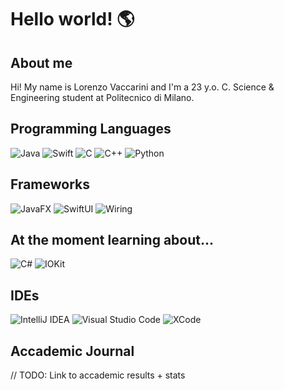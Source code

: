 # Hello world! 🌎

## About me
Hi! My name is Lorenzo Vaccarini and I'm a 23 y.o. C. Science & Engineering student at Politecnico di Milano. <br />



## Programming Languages
![Java](https://img.shields.io/badge/Java-purple?logo=Java&logoColor=white&style=for-the-badge)
![Swift](https://img.shields.io/badge/Swift-black?logo=swift&logoColor=red&style=for-the-badge)
![C](https://img.shields.io/badge/C-brightgreen?logo=C&logoColor=white&style=for-the-badge)
![C++](https://img.shields.io/badge/C++-orange?logo=Cplusplus&logoColor=white&style=for-the-badge)
![Python](https://img.shields.io/badge/python-blue?logo=python&logoColor=ffdd65&style=for-the-badge)

## Frameworks

![JavaFX](https://img.shields.io/badge/JavaFX-purple?logo=data%3Aimage%2Fpng%3Bbase64%2CiVBORw0KGgoAAAANSUhEUgAAACwAAAAfCAYAAACcai8CAAAH4ElEQVR42s1YBXQaSxT97u7u7u7ux75gdfc2qXtjOMRdfoDdhUWTYHGDaC2eeiPVeFK3KP8xy5bGSf%2F5wjn3rM7M3Tdv7n3DNZ7%2B9jWdvCmnsu5Rrb3iTXVB1bukvfJddLRVvqe2Vb5L5legI2DQUWWr%2FICwl8N1xbvQ9p3M0qpbr%2Fknf4bimnt5yozVXuGa%2FDlSYv90MXF0hkR5fKaEaJoJR0DTDAA60tfoGX1UNc%2BQwn2xsmlRMNkQrct47R8jG2uyvbYqSr%2BNzZU7WDyFg8HDHEye3MHkDwaLNzoYfAW0AfAxxwwx1hRjKnj0HyFbdvz07cvC1PuYPNzB5soAQA4II9KIqOIyGKMDkaU%2FdlGYpqzi2Lkb%2FxHC%2FgpLHJsncw2GuwYGoihy2BAoRgf6SPhgOK6M0eP%2FCNmCfS33zJFgFxFJBDkizebjjulC%2FNQcqbJ1TiBCixNznec0pO7zuQhE6xzAwiBVc4DCsugfISwlM35jodx05R8QniLABtbGJiUEazJfjDXbnkiwFjwhSy9%2B3Al5Ronz3HkPUPhEYlrRZcgz4VlW6RNY5tbHjYUV%2F4xC%2BMpNYTRR6og5FoeQB6JT8l%2B65v%2F2O366%2B7o1cfr9FFF60eCO1dEG%2BcH28%2BMuGEVa4at8PNWHS1h9ecp0fwGR4c9VWv3DDVk%2FejK%2BPKP4JQGR6sdTpfrzlKl%2BAhzOiXQ%2FLhzxVPtvwxpkVtc%2FOluMD1xJmA3wkZkWeDJgvLX44SURZIW7PY4UYo4Ubw3VZv0yWrv9bWevleqzv10QRNQxXfLJcPXB4csc4APbdPk7HxvWMDwl9wcOauAmPFWI9wnI9K89naWwpLwfwShOMXgESic2l1q8S8PUJVj29rtHahNltL%2B9IFS1l8VHRN3qw8UcS8LUlZHJee%2BOnL%2BYdS2TqxhEeJaE6IhMsT3tKeGiPYevWx%2BfHMYRYH0gaTAoFTGOQNHvR1jFubsarr%2Fy%2FRiz7SX4mDqQUUo2ASgV4XpxGFkXacp%2FddTBVkRqVbQ60FgSqq4t3Hv8lomsBWXu9vu9IrWZDDQ4DqAiNkOEnxepMn6i3wvVZ7%2B9JJQsRyaECMPRpe%2BLgjUHos2Fb49e4LSdvWFhsHoHa0hKzA3WtC4IIRULglXy%2BSGkfGEwIETtRrD73uoovUSdV36ns78QQ%2FbnsyTyi05b%2FgNArQfM4R2pKSk%2F1HZLclHto96R2mIWf7D5OFNpQRDZGKTJ%2BWl387lrx4jKtkdnS5VNzCGE6QWAjny33I0ESAMHD7cItx48dh3SdH3e%2BklcmSsv5UAYADYvIjOiV0UZaljO9HPXGyi6cyXKs3Em%2B5fjTmOgLvvzaSKsG6ZwGDGGh2ACpogUlwJU6az8PUeuq25ouh4MJ8NJZujMUYHB6ciia6dDxlsK3vYo7%2BCr13P4NEmqZqCj7TkwFMlF4bqaMKMdlZJ6W9nzYNNNjNH7QtY%2FW6JsEygzZnpEtrHj%2FHUbEowZdJFDrWzcMUmgcEDUB6aJCIcnmCoiBqDecEwTKgc2JRqT3cWUecFUkaJnKFE6sjNEinMiMp1jq6y73rNCvaj6vnmQ6FemAVuAO9bGp5AhhvzvQvS5HiEYxB%2Fe%2Fz4U2sSbbZ9edrCs0qeWRuiqh0cXhzpZeVakSpuaUb7XI7K0vLw8XUKcAcJ0GkC0VJfAMGb%2BXbs%2F0Hzi%2Bg3xKeFQQI0QYTm4INmmyCl%2FfkKdglf%2FcTl%2F%2BZTQg2Ic0RdW%2Fa0tTfPZ7mvB1rUcepENylsMQEna2rhku2X7nts96vTw6b5r18Wl%2BDC5bpFnAxaHaUrrOi%2FddLVktbay23z%2BNIdQuxKMVpFBoPV5sgDr9%2FkzySuzbPcN43Zs3996q3eEVs%2B6YppYUKyviNLLrpZsWtn%2Bm3zllo1TBE5SlEwCUEAmC7HuOUGqzj%2F4hLtAAswPwg9LtZmfjNt5lKnw2aXh2jomH1VWlJBDtAPwtOVXQ9ZYWnO9j8zInSbCL%2FyBCEE94ZJJSI3%2BzYmmwHhr4XegGr1ONXKaB11DgJ0XZpftHzvKQlXmN7MkSmQYtElMgpIuxmT7aqJk82obb4D1sHGaELtA7wfpLRZIZN%2BmRHMClrX9rgPt564NUBhDOHzqGUUcvTMQSGZ6jTnIFpllMYeukFzH2VK8L6%2B24f6JEvbBzLNgO3%2BGLg9p253Ex%2FuhzjCq8sruod9NKq66e0kIWclALujeLMwLVHYlWkveGnWQ1VHJ2KDFAKmxOi6laqJko832mdPFih7qo2UuQA4D%2Bc0ykyy3ct%2Ftw%2BU0%2F%2BsFQaqTtHXTsro8XFNsLq29d8SBloVryoaWlH5yS6CnRJ3TKybTWUD2Em3NtGSx%2BYqBdfFJOo1tx10jtd2%2B7%2Fj1%2FnLrkkkCvI%2BqR1ChhdJnfawhKmfngcFmUn2049Z5waozrCFiDoUQ0xOyDe1nrpVq0n6A7XwXzAxttYgsByK8MkpbYNy26%2B6x%2BlDlV98LilTIdOYzgOUiPVOiPBluyBu8jnLLdj27JFBWPU%2BC1cyT4AiLg4gava38GU8I67KKHlkXoTTOkRI1CyRKaE%2B4%2BpHXrIvWmomcnXd79reY%2FaVlwUTxXDGB%2BpgjBT5ieY1vLKkx5pbcNrjw6Tx7Q13XpRvruroR6jsm9ndSQ1fPDXUdl26s7%2BxGoPo6f2ND28nrJtJPfYeTR7ebB%2FRzqPPcoJT4C9PUGz2WKjCSAAAAAElFTkSuQmCC&style=for-the-badge)
![SwiftUI](https://img.shields.io/badge/SwiftUI-black?logo=Swift&logoColor=white&style=for-the-badge)
![Wiring](https://img.shields.io/badge/Wiring-red?logo=data%3Aimage%2Fpng%3Bbase64%2CiVBORw0KGgoAAAANSUhEUgAAAG4AAABuCAYAAADGWyb7AAAABGdBTUEAALGPC%2FxhBQAAACBjSFJNAAB6JgAAgIQAAPoAAACA6AAAdTAAAOpgAAA6mAAAF3CculE8AAAACXBIWXMAAAsTAAALEwEAmpwYAAAAB3RJTUUH5ggNAwwlKyTkMQAAAAZiS0dEAP8A%2FwD%2FoL2nkwAAIN5JREFUGBntwQuYnmV54PH%2FfT%2FP%2B37ffDOTmRwnCUlISAiBABEKcvKAoKK2VG0trboU92rduu0e3N2utnvy6rra3b26B3e3tSftWlEU8YBaqFohnJSYCIFAIATIOZPMJHM%2BfN%2F7vs99byaUrbUUI2VC2P1%2BP6n%2B7Ld%2F9%2Bh377xp6KF7ttQ6e5pnfO4Qbaeeg%2B9cSLOsNHTPm79g1dnL4tHv3vm5qYH9T4fp6Vao1Wg7NVVFi9RqWk05OvHE9mF5%2FNquelZVrSoGnz8wyYJNtLW1tbW1tbW1tbW1tbW1tbW1tbW1tbW1tbW1tbW1tbW1tT0f4f9RB2%2BIPJ%2Bln6p4OYucQg69cxEzHBee4UtuGuSFcY4RcBV3Q9TBBUQA42VOOIU8NB9w6P2JTq0targbvuSmQV6oDwNPghwFbwKbgV5AgN28vEVeRNveOoeJw2N6%2Ftvf0ZevXL%2Bannm90pXVktGwZmxgoqLVVMzyiZQm62U50akaq6hdU%2BJaUE1Za%2FeOg5M7tu6Qt%2F30KJ%2F%2BLDDIidr5tj7WfPkhjv7b63t6zn3lGuYsOt1jNgczV81K86RJLI%2BJSY4e3Hl087cfi1090ws%2B8k1O1OB1y3jki%2Ftlyb980%2BIVGy5dni9d1ed5mOPNUqFKIoqlSq0qo6Uy90zr0eJ48NB0Sqw1Uow%2FfP%2BjozsfezJ2dlYrP76NFyLyIuo47Qwk7OkI573m1%2BLZF9%2FgXV3dBDKNncG8K2glItassCJphoRoIoAW0T2Z4VOp4%2FSznqLe%2BVtdr%2FvXt%2Fb%2Fi9fw4yjmdLP1qmWdZ77%2FwzeEC6%2F8Z95YPM9DljvmYIAgQpByopLDux7NDh3%2B4Oh%2F%2BcRdB99xji29ZTsnYiIK8y6h1vuK1%2F5yftFV%2F0A7e3oJUpdQc1QMcRDHPeECpWYxtqoqJDckOTZa6sKlt7QGfu9DCy9%2B3QE%2Bvo0XIvIiWrDyQmzeqjlh2dmvSUvOXuYhI2JUUmdaI9GgXhVBTLBMacWEEqhVipuDTCHBz2F%2B36p5ICmrOydo1%2FVrWfnVJ%2BTxX77qnGz1Oe9KfWeuLJiLByGpgTtOoBLI0kTeWVZnen3OInEUME5Udw%2B953d3zT%2FvFVeEZauXVZpBrFMlI2ggiCIYUGIoledQ94AIpkJIw1T9B86a1lrvWL3vAC%2BQ8iLZef0Keq65juyMNcvo6T5tLK8zxTHJkJQQDNMClyE8DINOoNYkWgUOSYUpDVjUrCnW8%2FsQpocHOFHjtYx7V5AvuvhVrwpLVp7jsU4NodEyGmVJRzFFZ1nQVTWpUSFepCzq6Mp%2Br1RbnIjH3gArr3sfC9e%2Fsk8XLF5peQdVrDFNpNIMIyIewAN4jlqkXlZkVgJOIYIRqarWyPjgodH9O7byQkVeJI0KOP8afM%2Fj67VrybKMQKVOS2tgTu7TqAREO0AEJCAo6goCqhVOAMubMRUHHgG7YGqIE7XytW9mtKtzQdc5P3F11b28W1ON4AVV5ggQJcPEMRWi1%2FAQdTJUYZphRKZ5Pod%2Ffhkz0jt%2BlQfe84%2Fi%2Bhs%2F%2BXY656x0WkSv4yK4K0EMmARP4DWkquFBUaYpExQhEIrxqXhk%2F13Dm58e7M2UF0p5kTSzwOOXSSPr6j1Lar153aFDnFIEgpBjiAUq5uB0I96J0oGSgTpOgQpQhMnadNX%2FW%2B6WUeNEdV%2F5k%2FRcetXabOHpF5l2owTQkhTANAfN8KBUmoHXcamHQrXW6j%2BAacUJkCXv%2BE1W%2F8tfWhgXr3mz1ObW1CMBIQdCACWBN3EKkgplBoU6yQuCVEQroZgaYWD%2FfVd95qutRcVeXijlRZKyjPp5azuz3rlno0plJTgEjMgMJ1FRaQkCzl8ngHCMk6jKxDEm%2FEiH3wRDv3klA%2B%2B7pt5YefabpXPewswVwahUiCgRxUVxBMd5hoMAboDzfPo%2Bv5%2BRIH6HSMj6ll6mcxecbXTh1glVDu7gLSy1EK%2BRpJtxyRhXcAUkIZ5oFE2yI0cPTfcf3jf4F59h%2BU0FL5TyIumMdTq7e5PmWoeCSESkA6QOnmGeUUlCaIIUIOACzl8RHKEqvJhscoylaX6UAz2LmfvRO8l%2F6oaLdOkZb%2FP6PI0mgFFJRDwCjonhgPDj6%2F%2F5eUyfcQG9v3LRQlatu5458%2BeWErAkSAKxAvNpVB2sjnkNESfSQsxRiWAVoZxEhg48ok8%2BcLTmxt9F5EUiAj456TY48KT29F8W81F1yclEgiPRG43oHd2SJOGmIPwQQ5xjrKIqCxhGLPGj9MxfyncWSX7e5z7%2BlnLesjUiHUQM1PgrjuO8UK1UY9W7%2FxGtB%2B4%2BIy5dd0mV95AQIs8QcTIMISeFAAG6J48kHdk3nLLOnFAIVpmPjQ5N7d9%2B%2F9f%2BeEfr6n%2Bzhr%2BLyItk%2BMgBdOjoWG3LX%2FxPDuzZmHf1FKHW2cIlm5wYXtC1dsPfq6%2B7%2FOoqr6EEjL9OEMTBLVVeFSVD%2FQjPb%2BAVIGvX0fOBM5Z1rD77ja3afBGEoI6IEwk4iuMIguO8EB0rL2TOujdgQ4Mbyt4VfSY50UGj4w6IEKiB5BSihDRB%2BeTmO4ut9%2F2vxpLTpqpQampORR84Ojb51KPbr3e3B36uj7%2BLyItk%2FS1HuR4Sd9y0A9jBMZ8GHv3JDsrd0x3nfvxTF4rZVS5RDMH5m4KASEhRYott3yVLzvOZWr%2BKT7z%2Fs%2FLvvvXfr7R5S89KoYN6AvEECMEDpYAgqAvg%2FLgOXptTa1SMfvDSuXP%2B%2FkffTK1bcchoIeoYEfGIWEYlChSE0b2jI9s3fabvPf%2Fx1tuAt%2FBDPiL8XUVeRJ%2Fmr%2Bv%2F2Q5GepaT5f25S97pUhNxwMEFHDABxRB3ZliZismBoVbqGeJHWfaO9%2FFPT79jqS5Z%2FTNVfV5XIoAYYgVudRzFpUJQcAHhxzbas4Sv%2F%2Ftv6Ls%2B85tXMmfBK9UU1BGHSgwXIyOCBywkQvMoae%2Fj900%2FcNed47f%2BNt1v%2FU1mQ2QWpZBTxjoaa9GdEIGYpnHNMXKcZzlgBIwKL6ebI9X06EHyPPJ8wtveS82L82ThyitEuhESIi1wg6SkDBDDDQzlhehdvYFXX72nK6694Bp6FveFILgnIMOIOAkBkgLeJEwNjjV3PHLLE797z4E7b34jA78cmLHojxMvpsgsC1Zhok6QIAKo4OIYzxAHBJwA7pCKVJZF6UP91ILyXPZdN5fpNRfx5FuXNlb%2Bxu9fRWP%2BHJNIZk2MabAIKhQ4wQ0FHEH48S265ufQOT1r4oJll7Y6uolWIih4hOBAwjFMA24lHDm0bfTRzXdv%2BJ33VWs2%2FoesOaUpJTFIvJiUWbTs5lFC1kFozI1k%2BRykwiVQiaBAXjmSHFwpJCOlCp0cPtqYHBqfM3mEBZ%2Fay3MpqHHmR77J4p%2F%2F4BW67KJ3em2BqkJNjVwyPNZxnOSOERGHSIXiOMKJ2vVzS%2FnS5ddL1%2FrXvN57V50jElFrETzizjGG2BRuTcQhNEnV8OiX7%2Frw13cVTz5ISlK5i7sJL7bIbBNFNIggATMMIQHRHTEQIIlQERCr0KxVDO%2FbUeZm%2FG261m%2FgyddLY%2BVHb7lGe5ctQzMCCUVA6iARpCCTiLvgqYIggHKiDlzbQbb%2BIl61YPe82oozX%2BuNnizgqCrJIQlkVCAVSIa44QO7nx59cONdP3nPZ2zgt3%2BJM29rOrMkclI4z0nAAcdQd4I7LsjYROn1qQn%2BNnH1K5jTt%2FJcXbzs2tRRQwSCG0kipWQEqdBmP2kip97bByHigDPDAeFHmVi8jrUfupWxG3%2FjMlm46BVVHoiecBVKBDPIzXCMSkFbY8bB7Tfv%2BdLvba9tvoMNtzWZTcpJJggBQTCOE54hiiDIdJrIWlguPKd9772EPe%2F7T7H37CveYvMXn1EEMDEww11popReML5%2Fx2hx9EgpboCCBBxBODGdc%2BbyxDW9jbBqw7XeOX%2BpWcK8JCFU4iCACe51lICMHjhgR%2Fbf8hO%2Fu3Fqw588zmyLnHTOM5wZLuCACKib28TkaASPmvFclt3wD2msWbk69K18U1nrjQVOxBAMtUASx6tmKg4%2F%2FWjX6UvOVSOr1EkIyokZfzWMLFrOnKuWL6%2BdvuHVlvUQcMoqUYs1sISEgKWIkSHVFMXhHd%2Fb%2FY0v7W48%2FhAngzLbJCASxXHhGHfDPSE4M0zAxFFmCIhVaRp3K3lOV9xAY%2F3FV8mC085L1AgolZd4qtDKqOPo9Nhh37tvU73RYZghBpUbJ%2BrAovks%2F%2BCnmHPeT1xmPYuW4zkxCXmIKIGaZIgnXBUhwNjIcLXjoVu2fHzT%2BMjDd3IyKLNMNELIBNWIcIwgKIrh4phwnHCMH1MVkz6Aaar4YYf%2F8cUc%2FScXduXrzn29d%2FY0cokoAu54cESVRlEQhvcfLEaGdpHVQRz3ChVO2IJXXsOBG9Z2ZavOekOq1btcBBFHhWOEiBDMQEBThQ0eeHhs2%2Ba7XvPRd6fzW%2F2cDMrJIiIY4II6IAIquPAMT5CSV61WU0fwqBk%2FaNt7z%2BX3%2FudmyS7%2FqavpXXp5iaAuZEREM0TAScjkkTT58ObvNDo6Kou1YO6gFQHnRGz%2B6TrzP%2FAZel7%2FtvWha%2B6lHnJMHNRQZggCBBw8IVOHm9O7tn7tAx%2B5%2FVBVtJAvclIoJ49zjIoTxDlOwPlLArh51SpbNPGA8IPmrLuQd753%2FWJdfc4v0rlwcQwNNARIglvA3DEvYOLI08WOLd%2Buz5nbhcRgQRAVsBLB%2BSGCKD%2FIQjf3XiHdccmyt2rPgtMjgaY6LQRSwNxxQHCUAhvbs823b%2FzqjXf%2FkVcPf5uTJTLLvFYDJfMYGqgACjgzHEf4Sx7wlKw5PdlMHOPOs%2Fb9zHyW%2FfNPMvTJX19XX37WpS41FDBPBAkkN8QDlkp8cuRBe%2BAvvp9vePUFqllsCeQIIuAIYoIDkoKFJEUYHuFZu94xj%2FD2f4o%2FvXWFLlv7ZvJ6iFYiGqlcSOaUaqgL4ITpobLYs%2BOrT33s5t09V93PWV8a5mRRZlkZa5S1ztzzzl5XZYajOIpSklsLRTETPBVeFhMT%2B8CsKnjWVO8Svn957Ohec%2FG1dJ%2FeV2Y5hArFQIxAhVgdtVbZHNy9acfNRwa03tUBhIw6yYVKIEkAU8DBxeqaNeuP3sez4pJVLH%2FXv2bReZdfEhesOpOshlDRQMk0w6LiCpUI0%2BL4cP922%2FXo517xhU%2BXa%2F50LyeTMssqoILgJkEQHAGE45zjxAF3RJOJpeb9gGDMGLt%2BKWs%2FsY0lP3PdebLstKu1Xg%2BZBAQBAdwRh0oVGz46OPDQpu83NhAT2VwlapASVcckwwEVEARHtOmWN6uSJTcNMqOxdBUHbzi9Jy5dcQVdCzohgioJUAKRjFoVCFTk1QTV4L77937yvx44dPsXONmUk8f5IS4KoogrgkBKRipbH3H3EIwZu6iz6c3dc%2BO6y35BFy45RygJZogB7ogr4grWJB3efZc%2FdNe2fM2Smmf1BaiK2DR4wiVDgeCGuoBmsZC8q4wN9l%2FXw%2BOXQG3tBhqvvGad9i15tecNIOKiVDjmjpSKVpCRyIf7B0cf3HT35ntoHd6%2BmZNNOcmEZwkg4Byn4mCtVlVMFPyAsGIdvZe%2F8fTudRdeUzQWRJMEboAww0UQAcYPTU3s3v6tVX%2B8fajZOa%2BWTLqTCFZW4IZgRBKBxHESxJFYrdgACL3r17LlZ%2F%2Btdl942VUyb8lKkxyXQBIliBITYA4KWkxQ7dpx15F7b7938a%2B%2FyZZQcbJFZpmI4KIgLi6AO4LjEnAPIAIuCAmqsrSyLHjidpbcNMjuX1rHyo%2FcxtQ3f%2F%2FSuHD1qpZ2kvk4pgISEVdEQKyg2r9jy9GtG%2B%2Frf%2FwhQEBV3Q3RgEokGCCAJJyM4yyF7JKrKVKi7y03cP7ijYvpW3GldczNMKEyJ6mQm6DulBl4MLLBwYny0J6v%2FfmnHt3%2F9neNsOSWQU42ZdYJwjEKouAiIA4YILgHZgR3pGxNRysmaY4xo%2B%2FKn%2BLIr1%2B6IF%2By%2Bg2hY0FHPWWoZ1SilC6AAxU%2BPVb44d037vzIbU9Vh3YjDtpJFCnwrIFIRi4QXEEgBQfFctFqOSDmxJ%2F9V8QNl1%2Bh3X0Xi3SiyUmiGAKVgxuTmpgsJqgO791Sbrv3zvf9yQeMqXFeCsosczfczUniboAImIGDCccJMyq8ao3HZjHpIxMcuHYVG6%2F%2FHck3vPYKXbTgCjQSSsdTDScHFBfHfQob3vNEOTJ4xxvvuynVGx10REyjJwKUIceICAIIOMckEAdVPwRUtS4ev1I6shVnvo45i%2BbigRkBEAIzHCOKU7PJVjq086vb%2F%2But%2FQfv%2BjKrvzLGSyEy20QAEdQFAdx5LuKGp3JMJkZajB5l8tXXsmrRPUuy1Re8W7rm95lWeBZBcqIpIk6qpgmtI0W5d%2ButO%2F7owwfmvuIyUkcvGVVAMhwh4QRXBBB31I3gFclNi5RiAaz5062M%2FI9%2FtiZfsvpVlvXiKEGNDEMQqghRoJFaVEcGDwzv3H73%2BZ%2F%2Fg2rONb%2FCS0WZZXleI6%2FVRGImjoA7iDDDBUzAcdwTbta05lQqx0ZY%2B4H%2FIZ3nvOKSbPGZl5L1YpSUoaBCoHLcHNUAo0f2Nbfdf%2BtF366a1VNbsfnLEEs5qLgH3B3HMReSgRuIJVxKKcRDc89O%2FlO%2BWDvOu%2Bh1dPWdWVhGy4yCAqoK3JlUoymOTk%2F6%2BPaH73v6G196as%2FGb%2FBSUmbR%2Fut6CPUOQpYpGgQEUFwUEII5SYwkhkkOmg2HsaHR%2FN0f5eG3dWW9F7%2F2jTp%2FybIq1qlQzCMFhquBJ6QYsfGnH7n3wKZ7dj75%2FsvoqHUSmtNQn4M7mYqi4oiAAsEMpCKRcKsAl7w1zPs%2B%2FNYF%2BdKz3mBdc%2BuOYWIUIiRJiFfkJsRUkCaOHCh33P%2Bl5u7D4%2BHoPl5KyixLHQ08SIaGIBJAIhWRhCKecC9JlIAghU2E0f6pp18jcfXr39HXefq5V1SN%2BdLygHqd3CJ4hUmFUuFjh%2FYUD93zhffc%2BPRoMXyETBMxE2TuPHXNalGVzAOCoslRBydRUkFSq7uWK9a%2Bkmz1%2Beczf%2FVlxG5yhboqSEYRI6KJThdqRUnRv%2BO7k1u%2Bcfe8iy5KZze381JSTgIBxwO4MCMAigGGiBAkoFZhzclYxk7feA8WVp51Fb1zV3jIEBFclUqgYZFIQGwCO7j7%2B0c2bdz8%2BY%2B822VoFzO6Gx101%2BuEPLgDwjM8CB4FUSVQI2jmtSxrbV0l9di3%2FPXe0dGDO5gSXcnFCRIQi5gU2MTBkdFHtty25canRxZNH0b%2BdJKXkvISUBwRMFUEIZgiXlJRMnp0WH%2F6d26Yp6ef%2By7P5%2FYogopQUVJSoEnQSvDRgeHWzoe%2BsPHG3YPy6EbO%2FlrFDDPFCIK7kgx3jqvEKAO4RILUAUlWTo%2Bt%2FMfX98lpZ1zt9Vp0r3AH3Mg8kaUARNQmqAae%2Bk5r63e%2B%2BaY%2F%2BaAt%2Fdw%2BXmrKbHNwfog7IBgREEQcrEQiIwO3T7R6zr7wnLj4rItS1ok4RHfEE0qJB3Ar8cHDG8tt99zx3ps%2F5Gd89gAzkikt6aAoJZp5RAUchGPEqEi4KOIBr1JqDQ2UXesvWS8LV64jyxHlGe6IJ0BwFXxqeHr86Udv%2B8p%2Fv%2FvQnq%2F%2BIacCZRaZC57XETPFDQccRzyBGxiIC1BBSoTQGGiuJKdnwTtSZ19vFXJwI5hRExCpGI%2BJqjncqvr3fGvuh799ZPAbn%2BdZ7sK8hfOY090IIUYVEVzBcZI5yZ3kIA7Smq6qsaGubM7ci5td87takiMEogjujruRMEqfohrc%2B8jQ5rs3vu2%2Fvcc2fHmYU0FkFgkOqcLB3ROIoMxwBAgO7gJSAV6Gycn%2BM37tvWt86dk%2F5bGuYo5g4E4wJxOjlSaphnbvHthyx3fL%2B29DPvE4P6h3Xg%2FF0ByNMQtujkYQN0RAJaDuuCXS1Nh4SrIizOm9ymIdBJIZjoNyjOBeoc3BVB18%2BiuD%2F%2BHPn7gcOHhDZMbST1W8lJRZJAI1MrLYIYKI44CAKDiIgIlggKVWa3L%2FDlt80asvSwtPW%2B4kIo4ALk5yJSToKoat2vfo14Zuv%2FGp1vZNrOGvuIBpRokGgwCC84wggBuKkaTAy6nRjiWnr5OehetzUURyVCIiBhJwjwSa%2BKGdO0e2bfnW2tv%2BV9l%2FQxRAOQUosyy6ELSGOIIlwIGAiZDEMQNHoTnUGj90sC%2FOXfrGqqMnhlASqDCFFMBCRDwnDOx7bPLBjbdccJePL3f%2BmlIFXbiCsmzV3D04YDxDUYJzTImEkqly3LOV687XntPmBm%2BigIogXgEV0QMyPZ6qXY%2Ffcuj2zz52%2BMt%2FwDEOGKeAyCxadvMog1cKxE40BP4vD7gmEo6YIqZU06NTrVrXGTr3tCtyjwjjIJEkGZU7jqClJTnYf%2BvRGz%2BztdizFxvbx98QAu4GIs6zxMGETAJCBSSaaSrrWr6ml44ejTZJ0k7cBfES9whJ8KEje%2B3gntsu%2BOM7JlhyMcKpIzKL%2Bt%2B5kNjVgzfHA5kGNADCDAUihoqgBiNV51xbc%2FHVYV5fr%2BM4NZyEeiB4AKtgYm9%2F64mtf3bmx%2F60VXvNL%2FLDLERYcT6x8xudGhsNUVAMUARI7hhOTC3yrKO7a8Gyhe41XALBFRFDBSoRSp90BvbedeS%2Bbz06OTDAYk4tkdlW74TmREBcEAcHBMSF4AlIQMJq87ryZY1OsrqoCEaN0ltk5iiKpDEmdz%2F0%2FYMPffupxvRRnouLQudCpNZZF8k7UAcMd0VccKBJThctOub29WnPvA4LAZNINAdNQA6phKn9R233g19c9UcPje342QOcapTZ5s4Pc8AREAUHJxB7epm%2F5DRJOLgjBAI5YoJ5Cx%2FvHygf3%2FrFBz61%2Bejg9%2B%2FnOYlwnCD8JeEYc2YogmqNSjupLTqj4Z2dauoEc0gVuFGoEqxJGNi1aXzrfZsGfutauruHOfiewMH3BE4VykvAmSFAAIkgkc7GXPJ6F2gEDbgEIMNDhqZRrP%2BJe4sH7vmz1%2F%2BTt1SNJ7bxXDxmHBfJJWgAAQcRjlMElZwidNNqzJdCI%2B4l4k3ES1ygpYY3R8bKpx%2F7%2FMKPfnuwGDqMV5liKphyqoi8BJxnCRBQgSBgbpgYIDjgKKUU1KaOjDZ3PvLlvo%2FdP%2FSYCOfw%2FCQEJQTlL6kIkABHXBGUJEqQRPAKwbGotMgIlmCgf2vr%2B3d%2FO%2B3fRTq4hRA6TfIkIJwqIrOorCoaHV1Uw%2F1KZWBgwv%2FlHCNggDiIKCKCAwK4AD6NjQx8r%2FXwd%2B%2Fsiv%2BZc%2FjblVViRsobNddY4xhBcQSREveSzGtAjgHBA2qGi1MIFCj1yeE0tXvHnQ9%2B6OuHTv%2BFZZzxBQPGOcY5hURmkbujeR3cITkzHFDAeYYAyjECDgjCsyKJOHm0mHz6sW%2Fe9Vu391%2FwC1t5PsmMGR5iQCUiAggggCNUiASESEiKJMAjZa5MkchJhCP7dk08sunuV9%2F%2FZYuXvp1TlTLL3AF3ZggQHMRBgQAof0UABRRQMbSawI%2Fs2zXwwD33XvbNP7TWWD8nxAFxEH5AQMhxN4wCSJAcE2FaAiLQMTlE6t95x%2FT3vvbgkY2f51QWmUUi0OHThEbdNSjCMcIxBgK48pzEwCtojXu5%2F%2BmvDH%2Fx89vk0F7Ovo0fQfhBjmNAcBDLcCJJKyovqUkkCFiAaYyGNdGBXbv80S1f%2BtDnDo38O7mHU5kyi%2Bq1BrFRp97oCJrFYCI44BhOhZOY4YDjPMNxHEjYxOC%2B1q7tX79o08hksX83P0q9s5sZIgRcAAEcMDAHU4xIIRETQJ0Sp8LQsokf2b1x%2FO6vbvrPv3qZr915gFOZMotayWH1OZhqHQtBXEgYiAElRgt3xyiomKaipBKj5SXeaiXb%2F9Qnn%2Frfv7Plsfe9lrO%2F0M%2BP0m39zIixVsNzlSqSuaCUeJiAMEZEqHmOS8BDQVaMMhfImlXZHBq%2Bb%2BGnHx8pD21HtnBKi8yiZoiw7DKqu29thGDqVCQRFHA3KhxVMIkEq6isJIU6wQNy9NBgOrj%2Fzy789KNNWb6eE%2BFWMMPMg0jEUBKOSYWTEKkBQkBQEk6LEBMdNsn0wcce3vv979wXj47iFjjVRWaRizLDUgqEAB4ICdQhSYZphXpF8EhMTqpaVBqRVhPvf%2FK2dPcdjxf7D3Kiqs51zAhZ3kQMUzARxAKkOq51NBiKEqoKJ5BCjkwNtWTvI18cuuXTu3o2nMm5XxniVBeZTSIcJ6qSMrSKKI47VDGQJFBLFaEKYIlcncIKQnPwsB3Y9pnG%2B39tYsfr3sSJmhMDM2KtXjhQuQNCTDmaHMxJ0sKIBHPQGmYRHRzaN7bzsW%2Bu%2F8Mvt3o%2B%2BHZeDiKzKOEc56iHSspaReGKi9LESQhBAh1eIVIHrdORCsr9ux4%2Fcu%2Ft2%2Fnenax7ihNWn7%2BQGYp3lzEwrglH6IxKPYAhTGokkWjkQoYSx4fK1u6tt47e85XHaE7TeycvC5HZNDUC%2B75HFAYoRlvBhgmVEGJGJMdEyKSArKClXZSe0TE2ONbaufmrB%2B68Z2TBhefy45A84zgtc%2FVJGp7hCDU3QhLUMjpCjTJUFCKE1ELH9u1obbvrU2tvPjy14%2Bfm83KhzKLurAsG9hA7upAUVVONeuwkSzkdRaRuAUdwSiZJNKtJbGpwS3j4rs%2B98mOfaE7tfoQfx9j2%2BzkuVRJTouFKg5yQ6ngSxI2aCR3UyaghrSa2b%2BedR2%2F65I5d1%2FWx7pYhXi6UWXLg3SsJmumDV12XHRmbWlFm8xuFdDOtHSTpwDQDMpLUKbWb3APdreE0%2FcRD3%2Br59984uP03fonz%2FoITtu%2B6xRSj0zyxTGpVyzvdu8VSndJzmlmdsbzBVK1OEYRkQp4cPXro8JGt929afb8XZ3xhgJeTyCyJ6gjQuxqmRgYOzDm6%2B%2BEsslhjauJR8KDiZcq0VCm0nrlkDO%2FeOvLI%2FV%2B3730WfeW7%2BPFUoCZTTaw4emh7HHjyAenpawQ8aYyBYDmphVQ2FairtKaqcvfW28YfvefexQPbebkRZtngr5yPmcWOM89Z2uie00Frcjq5CDEGtaLCgxZTjfnJacjk8JObP3rLodVvafjpt03xQux9%2FyV4qvLawhWn987rFbWy0pjHyZR6WpV7rxZHsEawqVY5feCRw5rVWz0f28TLjfASu4m%2F6Z20tbW1tbW1tbW1tbW1tbW1tbW1tbW1tbW1tbW1tbW1%2Ff9Bdr%2B9k5hFZiy7eZS2lwet1eoBENpeVrRn9QXzF5z9KqftZeX%2FAPSRbiMmWV53AAAAJXRFWHRkYXRlOmNyZWF0ZQAyMDIyLTA4LTEzVDAwOjEyOjM3KzAzOjAwGeVUOAAAACV0RVh0ZGF0ZTptb2RpZnkAMjAyMi0wOC0xM1QwMDoxMjozNyswMzowMGi47IQAAAAASUVORK5CYII%3D&style=for-the-badge)


## At the moment learning about...

![C#](https://img.shields.io/badge/C%23-darkgreen?logo=C%20Sharp&logoColor=white&style=for-the-badge)
![IOKit](https://img.shields.io/badge/Core%20Graphics-black?logo=Apple&logoColor=white&style=for-the-badge)


## IDEs
![IntelliJ IDEA](https://img.shields.io/badge/IntelliJIDEA-purple.svg?style=for-the-badge&logo=intellij-idea&logoColor=white)
![Visual Studio Code](https://img.shields.io/badge/Visual%20Studio%20Code-0078d7.svg?style=for-the-badge&logo=visual-studio-code&logoColor=white)
![XCode](https://img.shields.io/badge/XCode-0078d7.svg?style=for-the-badge&logo=xcode&logoColor=white)

## Accademic Journal

// TODO: Link to accademic results + stats
